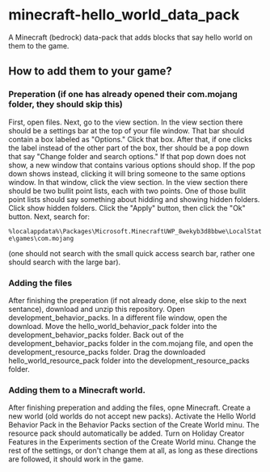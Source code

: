 # minecraft-hello_world_data_pack
A Minecraft (bedrock) data-pack that adds blocks that say hello world on them to the game.

## How to add them to your game?
### Preperation (if one has already opened their com.mojang folder, they should skip this)
First, open files. Next, go to the view section. In the view section there should be a settings bar at the top of your file window. That bar should contain a box labeled as "Options." Click that box. After that, if one clicks the label instead of the other part of the box, ther should be a pop down that say "Change folder and search options." If that pop down does not show, a new window that contains various options should shop. If the pop down shows instead, clicking it will bring someone to the same options window. In that window, click the view section. In the view section there should be two bullit point lists, each with two points. One of those bullit point lists should say something about hidding and showing hidden folders. Click show hidden folders. Click the "Apply" button, then click the "Ok" button. Next, search for:

```%localappdata%\Packages\Microsoft.MinecraftUWP_8wekyb3d8bbwe\LocalState\games\com.mojang```

(one should not search with the small quick access search bar, rather one should search with the large bar).

### Adding the files
After finishing the preperation (if not already done, else skip to the next sentance), download and unzip this repository. Open development_behavior_packs. In a different file window, open the download. Move the hello_world_behavior_pack folder into the development_behavior_packs folder. Back out of the development_behavior_packs folder in the com.mojang file, and open the development_resource_packs folder. Drag the downloaded hello_world_resource_pack folder into the development_resource_packs folder.

### Adding them to a Minecraft world.
After finishing preperation and adding the files, opne Minecraft. Create a new world (old worlds do not accept new packs). Activate the Hello World Behavior Pack in the Behavior Packs section of the Create World minu. The resource pack should automatically be added. Turn on Holiday Creator Features in the Experiments section of the Create World minu. Change the rest of the settings, or don't change them at all, as long as these directions are followed, it should work in the game.
